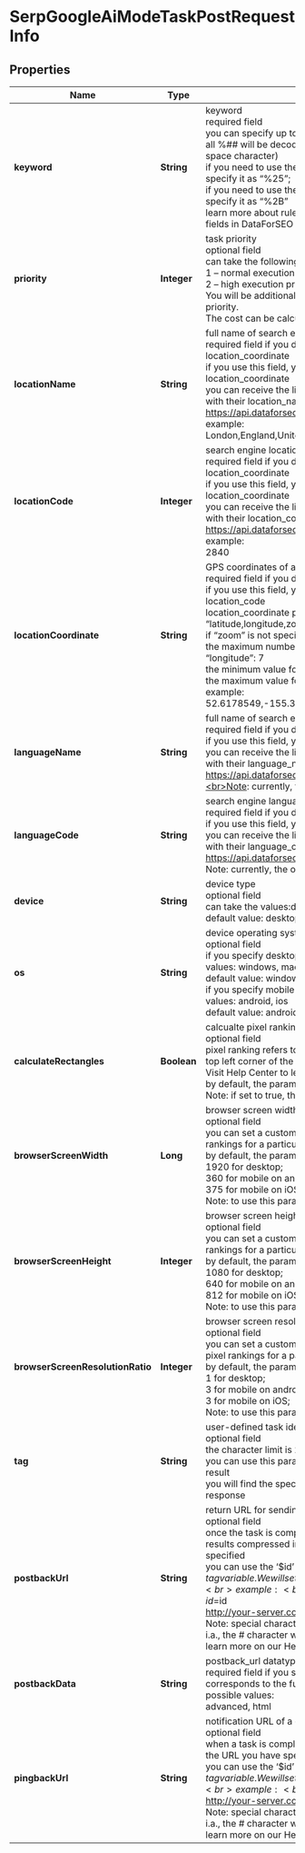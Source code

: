# SerpGoogleAiModeTaskPostRequestInfo


## Properties

| Name | Type | Description | Notes |
|------------ | ------------- | ------------- | -------------|
**keyword** | **String** | keyword<br>required field<br>you can specify up to 700 characters in the keyword field<br>all %## will be decoded (plus character ‘+’ will be decoded to a space character)<br>if you need to use the “%” character for your keyword, please specify it as “%25”;<br>if you need to use the “+” character for your keyword, please specify it as “%2B”<br>learn more about rules and limitations of keyword and keywords fields in DataForSEO APIs in this Help Center article |[optional]|
**priority** | **Integer** | task priority<br>optional field<br>can take the following values:<br>1 – normal execution priority (set by default)<br>2 – high execution priority<br>You will be additionally charged for the tasks with high execution priority.<br>The cost can be calculated on the Pricing page. |[optional]|
**locationName** | **String** | full name of search engine location<br>required field if you don’t specify location_code or location_coordinate<br>if you use this field, you don’t need to specify location_code or location_coordinate<br>you can receive the list of available locations of the search engine with their location_name by making a separate request to the https://api.dataforseo.com/v3/serp/google/locations<br>example:<br>London,England,United Kingdom |[optional]|
**locationCode** | **Integer** | search engine location code<br>required field if you don’t specify location_name or location_coordinate<br>if you use this field, you don’t need to specify location_name or location_coordinate<br>you can receive the list of available locations of the search engines with their location_code by making a separate request to the https://api.dataforseo.com/v3/serp/google/locations<br>example:<br>2840 |[optional]|
**locationCoordinate** | **String** | GPS coordinates of a location<br>required field if you don’t specify location_name or location_code<br>if you use this field, you don’t need to specify location_name or location_code<br>location_coordinate parameter should be specified in the “latitude,longitude,zoom” format<br>if “zoom” is not specified, 9z will be applied as a default value<br>the maximum number of decimal digits for “latitude” and “longitude”: 7<br>the minimum value for “zoom”: 4z<br>the maximum value for “zoom”: 18z<br>example:<br>52.6178549,-155.352142,18z |[optional]|
**languageName** | **String** | full name of search engine language<br>required field if you don’t specify language_code;<br>if you use this field, you don’t need to specify language_code;<br>you can receive the list of available languages of the search engine with their language_name by making a separate request to the https://api.dataforseo.com/v3/serp/google/ai_mode/languages;<br>Note: currently, the only supported value is English |[optional]|
**languageCode** | **String** | search engine language code<br>required field if you don’t specify language_name;<br>if you use this field, you don’t need to specify language_name;<br>you can receive the list of available languages of the search engine with their language_code by making a separate request to the https://api.dataforseo.com/v3/serp/google/ai_mode/languages<br>Note: currently, the only supported value is en |[optional]|
**device** | **String** | device type<br>optional field<br>can take the values:desktop, mobile<br>default value: desktop |[optional]|
**os** | **String** | device operating system<br>optional field<br>if you specify desktop in the device field, choose from the following values: windows, macos<br>default value: windows<br>if you specify mobile in the device field, choose from the following values: android, ios<br>default value: android |[optional]|
**calculateRectangles** | **Boolean** | calcualte pixel rankings for SERP elements in advanced results<br>optional field<br>pixel ranking refers to the distance between the result snippet and top left corner of the screen;<br>Visit Help Center to learn more>><br>by default, the parameter is set to false<br>Note: if set to true, the charge per task will be multiplied by 2 |[optional]|
**browserScreenWidth** | **Long** | browser screen width<br>optional field<br>you can set a custom browser screen width to calculate pixel rankings for a particular device;<br>by default, the parameter is set to:<br>1920 for desktop;<br>360 for mobile on android;<br>375 for mobile on iOS;<br>Note: to use this parameter, set calculate_rectangles to true |[optional]|
**browserScreenHeight** | **Integer** | browser screen height<br>optional field<br>you can set a custom browser screen height to calculate pixel rankings for a particular device;<br>by default, the parameter is set to:<br>1080 for desktop;<br>640 for mobile on android;<br>812 for mobile on iOS;<br>Note: to use this parameter, set calculate_rectangles to true |[optional]|
**browserScreenResolutionRatio** | **Integer** | browser screen resolution ratio<br>optional field<br>you can set a custom browser screen resolution ratio to calculate pixel rankings for a particular device;<br>by default, the parameter is set to:<br>1 for desktop;<br>3 for mobile on android;<br>3 for mobile on iOS;<br>Note: to use this parameter, set calculate_rectangles to true |[optional]|
**tag** | **String** | user-defined task identifier<br>optional field<br>the character limit is 255<br>you can use this parameter to identify the task and match it with the result<br>you will find the specified tag value in the data object of the response |[optional]|
**postbackUrl** | **String** | return URL for sending task results<br>optional field<br>once the task is completed, we will send a POST request with its results compressed in the gzip format to the postback_url you specified<br>you can use the ‘$id’ string as a $id variable and ‘$tag’ as urlencoded $tag variable. We will set the necessary values before sending the request.<br>example:<br>http://your-server.com/postbackscript?id=$id<br>http://your-server.com/postbackscript?id=$id&tag=$tag<br>Note: special characters in postback_url will be urlencoded;<br>i.a., the # character will be encoded into %23<br>learn more on our Help Center |[optional]|
**postbackData** | **String** | postback_url datatype<br>required field if you specify postback_url<br>corresponds to the function you used for setting a task<br>possible values:<br>advanced, html |[optional]|
**pingbackUrl** | **String** | notification URL of a completed task<br>optional field<br>when a task is completed we will notify you by GET request sent to the URL you have specified<br>you can use the ‘$id’ string as a $id variable and ‘$tag’ as urlencoded $tag variable. We will set the necessary values before sending the request.<br>example:<br>http://your-server.com/pingscript?id=$id<br>http://your-server.com/pingscript?id=$id&tag=$tag<br>Note: special characters in pingback_url will be urlencoded;<br>i.a., the # character will be encoded into %23<br>learn more on our Help Center |[optional]|